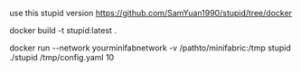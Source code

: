 use this stupid version
https://github.com/SamYuan1990/stupid/tree/docker

docker build -t stupid:latest .

docker run  --network yourminifabnetwork -v /pathto/minifabric:/tmp  stupid ./stupid /tmp/config.yaml 10 
